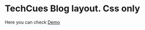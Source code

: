 # TechCues Blog layout. Css only
Here you can check [Demo](https://saiqos.github.io/TechCues-Blog-layout/)
